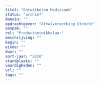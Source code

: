 ```yaml
---
titel: "Ontwikkelen Mediabank"
status: "archief"
domein: ""
opdrachtgever: "Afvalverwerking Utrecht"
aanpak: ""
rol: "Productontwikkelaar"
omschrijving: ""
begin: ""
einde: ""
duur: ""
sort-jaar: "2010"
standplaats: ""
vaardigheden: ""
url: ""
tags: ""
---
```

